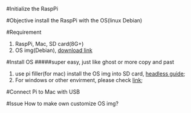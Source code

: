 #Initialize the RaspPi

#Objective
install the RaspPi with the OS(linux Debian)

#Requirement
1. RaspPi, Mac, SD card(8G+)
2. OS img(Debian), [download link](https://www.raspberrypi.org/downloads/raspbian/)

#Install OS
#####super easy, just like ghost or more copy and past
1. use pi filler(for mac) install the OS img into SD card, [headless guide](https://learn.adafruit.com/beaglebone-black-installing-operating-systems/mac-os-x);
2. For windows or other envirment, please check [link](http://www.tweaking4all.com/hardware/raspberry-pi/install-img-to-sd-card/);


#Connect Pi to Mac with USB


#Issue
How to make own customize OS img?
